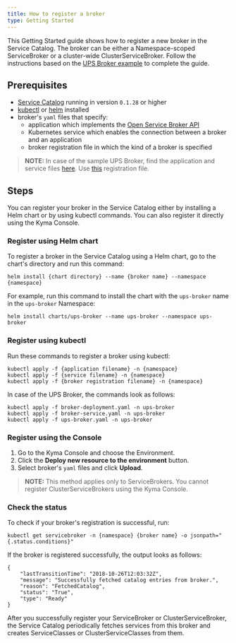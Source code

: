 ```yaml
---
title: How to register a broker
type: Getting Started
---
```


This Getting Started guide shows how to register a new broker in the Service Catalog. The broker can be either a Namespace-scoped ServiceBroker or a cluster-wide ClusterServiceBroker. Follow the instructions based on the [UPS Broker example](https://github.com/kubernetes-incubator/service-catalog/tree/master/charts/ups-broker) to complete the guide.

## Prerequisites

* [Service Catalog](https://github.com/kubernetes-incubator/service-catalog/releases) running in version `0.1.28` or higher
* [kubectl](https://kubernetes.io/docs/tasks/tools/install-kubectl/#install-kubectl) or [helm](https://github.com/helm/helm#install) installed
* broker's `yaml` files that specify:
  * application which implements the [Open Service Broker API](https://www.openservicebrokerapi.org/)
  * Kubernetes service which enables the connection between a broker and an application
  * broker registration file in which the kind of a broker is specified

> **NOTE:** In case of the sample UPS Broker, find the application and service files [here](https://github.com/kubernetes-incubator/service-catalog/tree/master/charts/ups-broker/templates). Use [this](https://github.com/kubernetes-incubator/service-catalog/blob/master/contrib/examples/walkthrough/ups-broker.yaml) registration file.

## Steps

You can register your broker in the Service Catalog either by installing a Helm chart or by using kubectl commands. You can also register it directly using the Kyma Console.

### Register using Helm chart

To register a broker in the Service Catalog using a Helm chart, go to the chart's directory and run this command:

```
helm install {chart directory} --name {broker name} --namespace {namespace}
```
For example, run this command to install the chart with the `ups-broker` name in the `ups-broker` Namespace:

```
helm install charts/ups-broker --name ups-broker --namespace ups-broker
```

### Register using kubectl

Run these commands to register a broker using kubectl:
```
kubectl apply -f {application filename} -n {namespace}
kubectl apply -f {service filename} -n {namespace}
kubectl apply -f {broker registration filename} -n {namespace}
```
In case of the UPS Broker, the commands look as follows:
```
kubectl apply -f broker-deployment.yaml -n ups-broker
kubectl apply -f broker-service.yaml -n ups-broker
kubectl apply -f ups-broker.yaml -n ups-broker
```

### Register using the Console

1. Go to the Kyma Console and choose the Environment.
2. Click the **Deploy new resource to the environment** button.
3. Select broker's `yaml` files and click **Upload**.

>**NOTE:** This method applies only to ServiceBrokers. You cannot register ClusterServiceBrokers using the Kyma Console.

### Check the status

To check if your broker's registration is successful, run:

```
kubectl get servicebroker -n {namespace} {broker name} -o jsonpath="{.status.conditions}"
```

If the broker is registered successfully, the output looks as follows:

```
{
    "lastTransitionTime": "2018-10-26T12:03:32Z",
    "message": "Successfully fetched catalog entries from broker.",
    "reason": "FetchedCatalog",
    "status": "True",
    "type": "Ready"
}
```

After you successfully register your ServiceBroker or ClusterServiceBroker, the Service Catalog periodically fetches services from this broker and creates ServiceClasses or ClusterServiceClasses from them.
